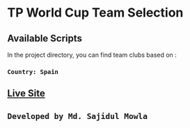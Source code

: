 # TP World Cup Team Selection

## Available Scripts

In the project directory, you can find team clubs based on :

### `Country: Spain`

## [Live Site](https://tp-world-cup-teams.netlify.app/)


## `Developed by Md. Sajidul Mowla`
